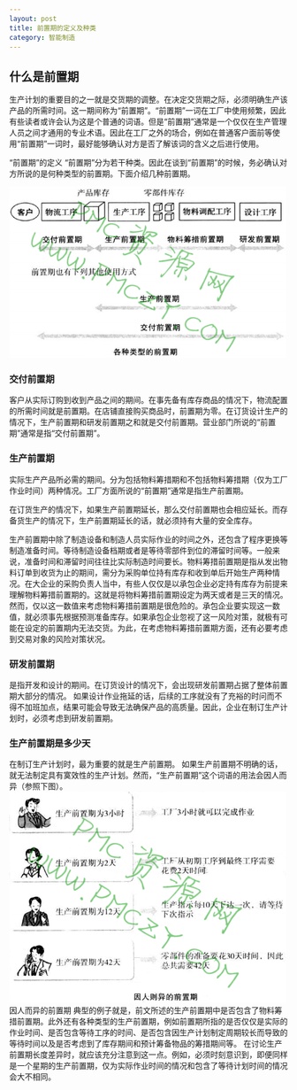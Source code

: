 ```yaml
---
layout: post
title: 前置期的定义及种类
category: 智能制造
---
```


## 什么是前置期

生产计划的重要目的之一就是交货期的调整。在决定交货期之际，必须明确生产该产品的所需时间。这一期间称为“前置期”。“前置期”一词在工厂中使用频繁，因此有些读者或许会认为这是个普通的词语。但是“前置期”通常是一个仅仅在生产管理人员之间才通用的专业术语。因此在工厂之外的场合，例如在普通客户面前等使用“前置期”一词时，最好能够确认对方是否了解该词的含义之后进行使用。

“前置期”的定义
“前置期”分为若干种类。因此在谈到“前置期”的时候，务必确认对方所说的是何种类型的前置期。下面介绍几种前置期。


![](/images/lead_time.png)

### 交付前置期
客户从实际订购到收到产品之间的期间。在事先备有库存商品的情况下，物流配置的所需时间就是前置期。在店铺直接购买商品时，前置期为零。在订货设计生产的情况下，生产前置期和研发前置期之和就是交付前置期。营业部门所说的“前置期”通常是指“交付前置期”。

### 生产前置期
实际生产产品所必需的期间。分为包括物料筹措期和不包括物料筹措期（仅为工厂作业时间）两种情况。工厂方面所说的“前置期”通常是指生产前置期。


在订货生产的情况下，如果生产前置期延长，那么交付前置期也会相应延长。而存备货生产的情况下，生产前置期延长的话，就必须持有大量的安全库存。



生产前置期中除了制造设备和制造人员实际作业的时间之外，还包含了程序更换等制造准备时间。等待制造设备档期或者是等待零部件到位的滞留时间等。一般来说，准备时间和滞留时间往往比实际制造时间要长。物料筹措前置期是指从发出物料订单到收货为止的期间，需分为采购单位持有库存和收到单后开始生产两种情况。在大企业的采购负责人当中，有些人仅仅是以承包企业必定持有库存为前提来理解物料筹措前置期的。这就是将物料筹措前置期设定为两天或者是三天的情况。然而，仅以这一数值来考虑物料筹措前置期是很危险的。承包企业要实现这一数值，就必须事先根据预测准备库存。如果承包企业忽视了这一风险对策，就极有可能在设定的前置期内无法交货。为此，在考虑物料筹措前置期方面，还有必要考虑到交易对象的风险对策状况。

### 研发前置期
是指开发和设计的期间。在订货设计的情况下，会出现研发前置期占据了整体前置期大部分的情况。
如果设计作业拖延的话，后续的工序就没有了充裕的时问而不得不加班加点，结果可能会导致无法确保产品的高质量。因此，企业在制订生产计划时，必须考虑到研发前置期。


### 生产前置期是多少天
在制订生产计划时，最为重要的就是生产前置期。
如果生产前置期不明确的话，就无法制定具有寞效性的生产计划。然而，“生产前置期”这个词语的用法会因人而异（参照下图）。
![](/images/difference_kind_of_lead_time.png)
因人而异的前置期
典型的例子就是，前文所述的生产前置期中是否包含了物料筹措前置期。此外还有各种类型的生产前置期，例如前置期所指的是否仅仅是实际的作业时间、是否包含等待工序的时间、是否包含因生产计划制定周期较长而导致的等待时间以及是否考虑到了库存期间和预计筹备物品的筹措期间等。
在讨论生产前置期长度差异时，就应该充分注意到这一点。例如，必须时刻意识到，即便同样是一个星期的生产前置期，仅为实际作业时间的情况和包含了等待计划时间的情况会大不相同。

